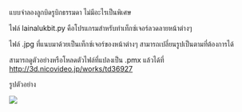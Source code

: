 แบบจำลองลูกบิดรูบิกธรรมดา ไม่มีอะไรเป็นพิเศษ

ไฟล์ lainalukbit.py คือโปรแกรมสำหรับทำเท็กซ์เจอร์ลวดลายหน้าต่างๆ

ไฟล์ .jpg ที่แนบมาด้วยเป็นเท็กซ์เจอร์ของหน้าต่างๆ สามารถเปลี่ยนรูปเป็นตามที่ต้องการได้

สามารถดูตัวอย่างหรือโหลดตัวไฟล์ที่แปลงเป็น .pmx แล้วได้ที่
http://3d.nicovideo.jp/works/td36927

รูปตัวอย่าง

![](https://img00.deviantart.net/e007/i/2018/182/4/d/_mmd_dl__rubik_cube__haifu_by_phyblas-dcfyfed.jpg)
